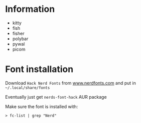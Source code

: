 # Information
- kitty
- fish
- fisher
- polybar
- pywal
- picom
# Font installation
Download `Hack Nerd Fonts` from www.nerdfonts.com and put in `~/.local/share/fonts`

Eventually just get `nerds-font-hack` AUR package

Make sure the font is installed with:
```
> fc-list | grep "Nerd"
```

